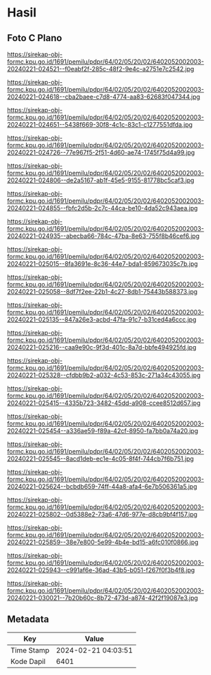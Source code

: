 # Hasil

## Foto C Plano

https://sirekap-obj-formc.kpu.go.id/1691/pemilu/pdpr/64/02/05/20/02/6402052002003-20240221-024521--f0eabf2f-285c-48f2-9e4c-a2751e7c2542.jpg

https://sirekap-obj-formc.kpu.go.id/1691/pemilu/pdpr/64/02/05/20/02/6402052002003-20240221-024618--cba2baee-c7d8-4774-aa83-62683f047344.jpg

https://sirekap-obj-formc.kpu.go.id/1691/pemilu/pdpr/64/02/05/20/02/6402052002003-20240221-024651--5438f669-30f8-4c1c-83c1-c1277551dfda.jpg

https://sirekap-obj-formc.kpu.go.id/1691/pemilu/pdpr/64/02/05/20/02/6402052002003-20240221-024726--77e967f5-2f51-4d60-ae74-1745f75d4a99.jpg

https://sirekap-obj-formc.kpu.go.id/1691/pemilu/pdpr/64/02/05/20/02/6402052002003-20240221-024806--de2a5167-ab1f-45e5-9155-81778bc5caf3.jpg

https://sirekap-obj-formc.kpu.go.id/1691/pemilu/pdpr/64/02/05/20/02/6402052002003-20240221-024855--fbfc2d5b-2c7c-44ca-be10-4da52c943aea.jpg

https://sirekap-obj-formc.kpu.go.id/1691/pemilu/pdpr/64/02/05/20/02/6402052002003-20240221-024935--abecba66-784c-47ba-8e63-755f8b46cef6.jpg

https://sirekap-obj-formc.kpu.go.id/1691/pemilu/pdpr/64/02/05/20/02/6402052002003-20240221-025015--8fa3691e-8c36-44e7-bda1-859673035c7b.jpg

https://sirekap-obj-formc.kpu.go.id/1691/pemilu/pdpr/64/02/05/20/02/6402052002003-20240221-025058--8df7f2ee-22b1-4c27-8db1-75443b588373.jpg

https://sirekap-obj-formc.kpu.go.id/1691/pemilu/pdpr/64/02/05/20/02/6402052002003-20240221-025135--847a26e3-acbd-47fa-91c7-b31ced4a6ccc.jpg

https://sirekap-obj-formc.kpu.go.id/1691/pemilu/pdpr/64/02/05/20/02/6402052002003-20240221-025216--caa9e90c-9f3d-401c-8a7d-bbfe494925fd.jpg

https://sirekap-obj-formc.kpu.go.id/1691/pemilu/pdpr/64/02/05/20/02/6402052002003-20240221-025328--cfdbb9b2-a032-4c53-853c-271a34c43055.jpg

https://sirekap-obj-formc.kpu.go.id/1691/pemilu/pdpr/64/02/05/20/02/6402052002003-20240221-025415--4335b723-3482-45dd-a908-ccee8512d657.jpg

https://sirekap-obj-formc.kpu.go.id/1691/pemilu/pdpr/64/02/05/20/02/6402052002003-20240221-025454--a336ae59-f89a-42cf-8950-fa7bb0a74a20.jpg

https://sirekap-obj-formc.kpu.go.id/1691/pemilu/pdpr/64/02/05/20/02/6402052002003-20240221-025545--8acd1deb-ec1e-4c05-8f4f-744cb7f6b751.jpg

https://sirekap-obj-formc.kpu.go.id/1691/pemilu/pdpr/64/02/05/20/02/6402052002003-20240221-025624--bcbdb659-74ff-44a8-afa4-6e7b506361a5.jpg

https://sirekap-obj-formc.kpu.go.id/1691/pemilu/pdpr/64/02/05/20/02/6402052002003-20240221-025802--0d5388e2-73a6-47d6-977e-d8cb9bf4f157.jpg

https://sirekap-obj-formc.kpu.go.id/1691/pemilu/pdpr/64/02/05/20/02/6402052002003-20240221-025859--38e7e800-5e99-4b4e-bd15-a6fc010f0866.jpg

https://sirekap-obj-formc.kpu.go.id/1691/pemilu/pdpr/64/02/05/20/02/6402052002003-20240221-025943--c991af6e-36ad-43b5-b051-f267f0f3b4f8.jpg

https://sirekap-obj-formc.kpu.go.id/1691/pemilu/pdpr/64/02/05/20/02/6402052002003-20240221-030021--7b20b60c-8b72-473d-a874-42f2f19087e3.jpg


## Metadata

| Key        | Value               |
| ---------- | ------------------- |
| Time Stamp | 2024-02-21 04:03:51 |
| Kode Dapil | 6401                |



